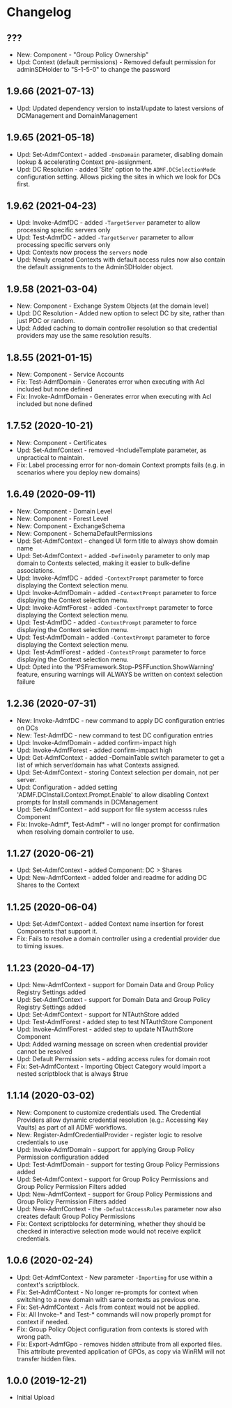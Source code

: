 ﻿# Changelog

## ???

- New: Component - "Group Policy Ownership"
- Upd: Context (default permissions) - Removed default permission for adminSDHolder to "S-1-5-0" to change the password

## 1.9.66 (2021-07-13)

- Upd: Updated dependency version to install/update to latest versions of DCManagement and DomainManagement

## 1.9.65 (2021-05-18)

- Upd: Set-AdmfContext - added `-DnsDomain` parameter, disabling domain lookup & accelerating Context pre-assignment.
- Upd: DC Resolution - added 'Site' option to the `ADMF.DCSelectionMode` configuration setting. Allows picking the sites in which we look for DCs first.

## 1.9.62 (2021-04-23)

- Upd: Invoke-AdmfDC - added `-TargetServer` parameter to allow processing specific servers only
- Upd: Test-AdmfDC - added `-TargetServer` parameter to allow processing specific servers only
- Upd: Contexts now process the `servers` node
- Upd: Newly created Contexts with default access rules now also contain the default assignments to the AdminSDHolder object.

## 1.9.58 (2021-03-04)

- New: Component - Exchange System Objects (at the domain level)
- Upd: DC Resolution - Added new option to select DC by site, rather than just PDC or random.
- Upd: Added caching to domain controller resolution so that credential providers may use the same resolution results.

## 1.8.55 (2021-01-15)

- New: Component - Service Accounts
- Fix: Test-AdmfDomain - Generates error when executing with Acl included but none defined
- Fix: Invoke-AdmfDomain - Generates error when executing with Acl included but none defined

## 1.7.52 (2020-10-21)

- New: Component - Certificates
- Upd: Set-AdmfContext - removed -IncludeTemplate parameter, as unpractical to maintain.
- Fix: Label processing error for non-domain Context prompts fails (e.g. in scenarios where you deploy new domains)

## 1.6.49 (2020-09-11)

- New: Component - Domain Level
- New: Component - Forest Level
- New: Component - ExchangeSchema
- New: Component - SchemaDefaultPermissions
- Upd: Set-AdmfContext - changed UI form title to always show domain name
- Upd: Set-AdmfContext - added `-DefineOnly` parameter to only map domain to Contexts selected, making it easier to bulk-define associations.
- Upd: Invoke-AdmfDC - added `-ContextPrompt` parameter to force displaying the Context selection menu.
- Upd: Invoke-AdmfDomain - added `-ContextPrompt` parameter to force displaying the Context selection menu.
- Upd: Invoke-AdmfForest - added `-ContextPrompt` parameter to force displaying the Context selection menu.
- Upd: Test-AdmfDC - added `-ContextPrompt` parameter to force displaying the Context selection menu.
- Upd: Test-AdmfDomain - added `-ContextPrompt` parameter to force displaying the Context selection menu.
- Upd: Test-AdmfForest - added `-ContextPrompt` parameter to force displaying the Context selection menu.
- Upd: Opted into the 'PSFramework.Stop-PSFFunction.ShowWarning' feature, ensuring warnings will ALWAYS be written on context selection failure

## 1.2.36 (2020-07-31)

- New: Invoke-AdmfDC - new command to apply DC configuration entries on DCs
- New: Test-AdmfDC - new command to test DC configuration entries
- Upd: Invoke-AdmfDomain - added confirm-impact high
- Upd: Invoke-AdmfForest - added confirm-impact high
- Upd: Get-AdmfContext - added -DomainTable switch parameter to get a list of which server/domain has what Contexts assigned.
- Upd: Set-AdmfContext - storing Context selection per domain, not per server.
- Upd: Configuration - added setting 'ADMF.DCInstall.Context.Prompt.Enable' to allow disabling Context prompts for Install commands in DCManagement
- Upd: Set-AdmfContext - add support for file system accesss rules Component
- Fix: Invoke-Admf*, Test-Admf* - will no longer prompt for confirmation when resolving domain controller to use.

## 1.1.27 (2020-06-21)

- Upd: Set-AdmfContext - added Component: DC > Shares
- Upd: New-AdmfContext - added folder and readme for adding DC Shares to the Context

## 1.1.25 (2020-06-04)

- Upd: Set-AdmfContext - added Context name insertion for forest Components that support it.
- Fix: Fails to resolve a domain controller using a credential provider due to timing issues.

## 1.1.23 (2020-04-17)

- Upd: New-AdmfContext - support for Domain Data and Group Policy Registry Settings added
- Upd: Set-AdmfContext - support for Domain Data and Group Policy Registry Settings added
- Upd: Set-AdmfContext - support for NTAuthStore added
- Upd: Test-AdmfForest - added step to test NTAuthStore Component
- Upd: Invoke-AdmfForest - added step to update NTAuthStore Component
- Upd: Added warning message on screen when credential provider cannot be resolved
- Upd: Default Permission sets - adding access rules for domain root
- Fix: Set-AdmfContext - Importing Object Category would import a nested scriptblock that is always $true

## 1.1.14 (2020-03-02)

- New: Component to customize credentials used. The Credential Providers allow dynamic credential resolution (e.g.: Accessing Key Vaults) as part of all ADMF workflows.
- New: Register-AdmfCredentialProvider - register logic to resolve credentials to use
- Upd: Invoke-AdmfDomain - support for applying Group Policy Permission configuration added
- Upd: Test-AdmfDomain - support for testing Group Policy Permissions added
- Upd: Set-AdmfContext - support for Group Policy Permissions and Group Policy Permission Filters added
- Upd: New-AdmfContext - support for Group Policy Permissions and Group Policy Permission Filters added
- Upd: New-AdmfContext - the `-DefaultAccessRules` parameter now also creates default Group Policy Permissions
- Fix: Context scriptblocks for determining, whether they should be checked in interactive selection mode would not receive explicit credentials.

## 1.0.6 (2020-02-24)

- Upd: Get-AdmfContext - New parameter `-Importing` for use within a context's scriptblock.
- Fix: Set-AdmfContext - No longer re-prompts for context when switching to a new domain with same contexts as previous one.
- Fix: Set-AdmfContext - Acls from context would not be applied.
- Fix: All Invoke-* and Test-* commands will now properly prompt for context if needed.
- Fix: Group Policy Object configuration from contexts is stored with wrong path.
- Fix: Export-AdmfGpo - removes hidden attribute from all exported files. This attribute prevented application of GPOs, as copy via WinRM will not transfer hidden files.

## 1.0.0 (2019-12-21)

- Initial Upload
